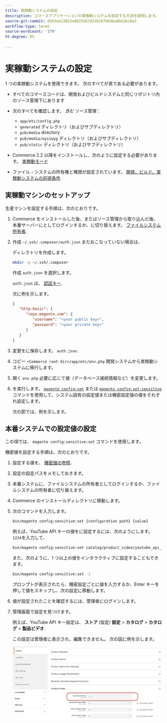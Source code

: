 ```yaml
---
title: 実稼動システムの設定
description: コマースアプリケーションの実稼動システムを設定する方法を説明します。
source-git-commit: d263e412022a89255b7d33b267b696a8bb1bc8a2
workflow-type: tm+mt
source-wordcount: '379'
ht-degree: 0%

---
```



# 実稼動システムの設定

1 つの実稼動システムを使用できます。 次のすべてが真である必要があります。

- すべてのコマースコードは、開発およびビルドシステムと同じリポジトリ内のソース管理下にあります
- 次のすべてを確認します。 _含む_ ソース管理：

   - `app/etc/config.php`
   - `generated` ディレクトリ（およびサブディレクトリ）
   - `pub/media` directory
   - `pub/media/wysiwyg` ディレクトリ（およびサブディレクトリ）
   - `pub/static` ディレクトリ（およびサブディレクトリ）

- Commerce 2.2 以降をインストールし、次のように設定する必要があります。 [実稼動モード](../bootstrap/application-modes.md#production-mode)
- ファイル・システムの所有権と権限が設定されています。 [開発、ビルド、実稼動システムの前提条件](../deployment/prerequisites.md).

## 実稼動マシンのセットアップ

生産マシンを設定する手順は、次のとおりです。

1. Commerce をインストールした後、またはソース管理から取り込んだ後、本番サーバーにとしてログインするか、に切り替えます。 [ファイルシステム所有者](https://glossary.magento.com/magento-file-system-owner).
1. 作成 `~/.ssh/.composer/auth.json` まだおこなっていない場合は、

   ディレクトリを作成します。

   ```bash
   mkdir -p ~/.ssh/.composer
   ```

   作成 `auth.json` を選択します。

   `auth.json` は、 [認証キー](../../installation/prerequisites/authentication-keys.md).

   次に例を示します。

   ```json
   {
      "http-basic": {
         "repo.magento.com": {
            "username": "<your public key>",
            "password": "<your private key>"
         }
      }
   }
   ```

1. 変更をに保存します。 `auth.json`.
1. コピー `<Commerce root dir>/app/etc/env.php` 開発システムから実稼動システムに移行します。
1. 開く `env.php` 必要に応じて値（データベース接続情報など）を変更します。
1. を実行します。 [`magento config:set`](../cli/set-configuration-values.md) または [`magento config:set-sensitive`](../cli/set-configuration-values.md) コマンドを使用して、システム固有の設定値または機密設定値の値をそれぞれ設定します。

   次の節では、例を示します。

## 本番システムでの設定値の設定

この項では、 `magento config:sensitive:set` コマンドを使用します。

機密値を設定する手順は、次のとおりです。

1. 設定する値を、 [機密値の参照](../reference/config-reference-sens.md).
1. 設定の設定パスをメモしておきます。
1. 本番システムに、ファイルシステムの所有者としてログインするか、ファイルシステムの所有者に切り替えます。
1. Commerce のインストールディレクトリに移動します。
1. 次のコマンドを入力します。

   ```bash
   bin/magento config:sensitive:set {configuration path} {value}
   ```

   例えば、YouTube API キーの値をに設定するには、次のようにします。 `1234`を入力して、

   ```bash
   bin/magento config:sensitive:set catalog/product_video/youtube_api_key 1234
   ```

   また、次のように、1 つ以上の値をインタラクティブに設定することもできます。

   ```bash
   bin/magento config:sensitive:set -i
   ```

   プロンプトが表示されたら、機密設定ごとに値を入力するか、Enter キーを押して値をスキップし、次の設定に移動します。

1. 値が設定されたことを確認するには、管理者にログインします。
1. 管理画面で設定を見つけます。

   例えば、YouTube API キー設定は、 **ストア** /設定/ **設定** > **カタログ** > **カタログ** > **製品ビデオ**.

   この設定は管理者に表示され、編集できません。 次の図に例を示します。

   ![管理者の機密設定](../../assets/configuration/sensitive-set.png)
